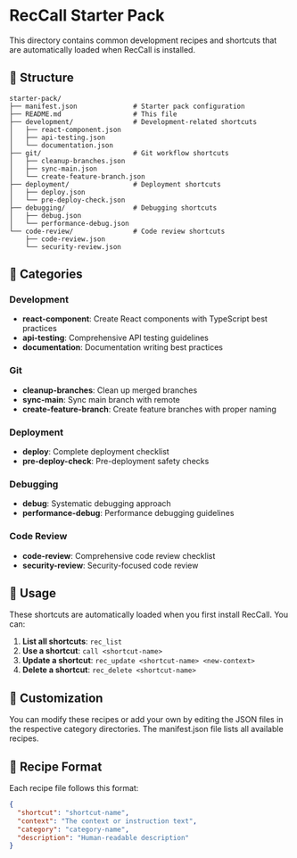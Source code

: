 # RecCall Starter Pack

This directory contains common development recipes and shortcuts that are automatically loaded when RecCall is installed.

## 📁 Structure

```
starter-pack/
├── manifest.json              # Starter pack configuration
├── README.md                  # This file
├── development/               # Development-related shortcuts
│   ├── react-component.json
│   ├── api-testing.json
│   └── documentation.json
├── git/                       # Git workflow shortcuts
│   ├── cleanup-branches.json
│   ├── sync-main.json
│   └── create-feature-branch.json
├── deployment/                # Deployment shortcuts
│   ├── deploy.json
│   └── pre-deploy-check.json
├── debugging/                 # Debugging shortcuts
│   ├── debug.json
│   └── performance-debug.json
└── code-review/               # Code review shortcuts
    ├── code-review.json
    └── security-review.json
```

## 🎯 Categories

### Development
- **react-component**: Create React components with TypeScript best practices
- **api-testing**: Comprehensive API testing guidelines
- **documentation**: Documentation writing best practices

### Git
- **cleanup-branches**: Clean up merged branches
- **sync-main**: Sync main branch with remote
- **create-feature-branch**: Create feature branches with proper naming

### Deployment
- **deploy**: Complete deployment checklist
- **pre-deploy-check**: Pre-deployment safety checks

### Debugging
- **debug**: Systematic debugging approach
- **performance-debug**: Performance debugging guidelines

### Code Review
- **code-review**: Comprehensive code review checklist
- **security-review**: Security-focused code review

## 🚀 Usage

These shortcuts are automatically loaded when you first install RecCall. You can:

1. **List all shortcuts**: `rec_list`
2. **Use a shortcut**: `call <shortcut-name>`
3. **Update a shortcut**: `rec_update <shortcut-name> <new-context>`
4. **Delete a shortcut**: `rec_delete <shortcut-name>`

## 🔧 Customization

You can modify these recipes or add your own by editing the JSON files in the respective category directories. The manifest.json file lists all available recipes.

## 📝 Recipe Format

Each recipe file follows this format:

```json
{
  "shortcut": "shortcut-name",
  "context": "The context or instruction text",
  "category": "category-name",
  "description": "Human-readable description"
}
```

